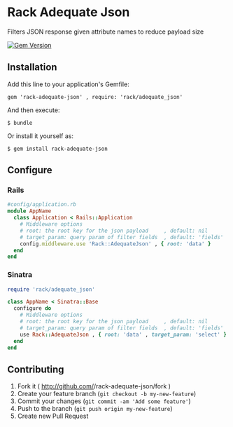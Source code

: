 # Rack Adequate Json

Filters JSON response given attribute names to reduce payload size

[![Gem Version](https://badge.fury.io/rb/rack-adequate-json.svg)](http://badge.fury.io/rb/rack-adequate-json)

## Installation

Add this line to your application's Gemfile:

    gem 'rack-adequate-json' , require: 'rack/adequate_json'

And then execute:

    $ bundle

Or install it yourself as:

    $ gem install rack-adequate-json

## Configure

### Rails

``` ruby  
#config/application.rb
module AppName
  class Application < Rails::Application
    # Middleware options
    # root: the root key for the json payload     , default: nil
    # target_param: query param of filter fields  , default: 'fields'
    config.middleware.use 'Rack::AdequateJson' , { root: 'data' }
  end
end
```

### Sinatra

``` ruby
require 'rack/adequate_json'

class AppName < Sinatra::Base
  configure do
    # Middleware options
    # root: the root key for the json payload     , default: nil
    # target_param: query param of filter fields  , default: 'fields'
    use Rack::AdequateJson , { root: 'data' , target_param: 'select' }
  end
end

```


## Contributing

1. Fork it ( http://github.com/<my-github-username>/rack-adequate-json/fork )
2. Create your feature branch (`git checkout -b my-new-feature`)
3. Commit your changes (`git commit -am 'Add some feature'`)
4. Push to the branch (`git push origin my-new-feature`)
5. Create new Pull Request
